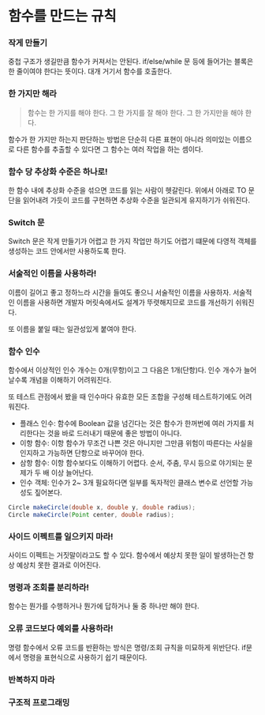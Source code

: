 # 함수를 만드는 규칙

### 작게 만들기
중첩 구조가 생길만큼 함수가 커져서는 안된다. if/else/while 문 등에 들어가는 블록은 한 줄이여야 한다는 뜻이다. 대개 거기서 함수를 호출한다.

### 한 가지만 해라
> 함수는 한 가지를 해야 한다. 그 한 가지를 잘 해야 한다. 그 한 가지만을 해야 한다.

함수가 한 가지만 하는지 판단하는 방법은 단순히 다른 표현이 아니라 의미있는 이름으로 다른 함수를 추출할 수 있다면 그 함수는 여러 작업을 하는 셈이다.

### 함수 당 추상화 수준은 하나로!
한 함수 내에 추상화 수준을 섞으면 코드를 읽는 사람이 헷갈린다. 위에서 아래로 TO 문단을 읽어내려 가듯이 코드를 구현하면 추상화 수준을 일관되게 유지하기가 쉬워진다.

### Switch 문
Switch 문은 작게 만들기가 어렵고 한 가지 작업만 하기도 어렵기 떄문에 다영적 객체를 생성하는 코드 안에서만 사용하도록 한다.

### 서술적인 이름을 사용하라!
이름이 길어고 좋고 정하느라 시간을 들여도 좋으니 서술적인 이름을 사용하자. 서술적인 이름을 사용하면 개발자 머릿속에서도 설계가 뚜렷해지므로 코드를 개선하기 쉬워진다. 

또 이름을 붙일 때는 일관성있게 붙여야 한다.

### 함수 인수
함수에서 이상적인 인수 개수는 0개(무항)이고 그 다음은 1개(단항)다. 인수 개수가 늘어날수록 개념을 이해하기 어려워진다. 

또 테스트 관점에서 봤을 때 인수마다 유효한 모든 조합을 구성해 테스트하기에도 어려워진다.

* 플래스 인수: 함수에 Boolean 값을 넘긴다는 것은 함수가 한꺼번에 여러 가지를 처리한다는 것을 바로 드러내기 때문에 좋은 방법이 아니다.
* 이항 함수: 이항 함수가 무조건 나쁜 것은 아니지만 그만큼 위험이 따른다는 사실을 인지하고 가능하면 단항으로 바꾸어야 한다.
* 삼항 함수: 이항 함수보다도 이해하기 어렵다. 순서, 주춤, 무시 등으로 야기되는 문제가 두 배 이상 늘어난다.
* 인수 객체: 인수가 2~ 3개 필요하다면 일부를 독자적인 클래스 변수로 선언할 가능성도 짚어본다.

```Java
Circle makeCircle(double x, double y, double radius);
Circle makeCircle(Point center, double radius);
```

### 사이드 이펙트를 일으키지 마라!
사이드 이펙트는 거짓말이라고도 할 수 있다. 함수에서 예상치 못한 일이 발생하는건 항상 예상치 못한 결과로 이어진다.

### 명령과 조회를 분리하라!
함수는 뭔가를 수행하거나 뭔가에 답하거나 둘 중 하나만 해야 한다.

### 오류 코드보다 예외를 사용하라!
명령 함수에서 오류 코드를 반환하는 방식은 명령/조회 규칙을 미묘하게 위반단다. if문에서 명령을 표현식으로 사용하기 쉽기 때문이다.

### 반복하지 마라

### 구조적 프로그래밍
